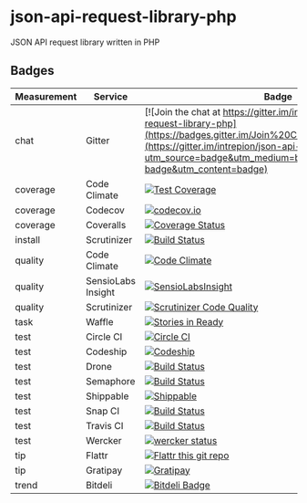 # json-api-request-library-php
JSON API request library written in PHP

## Badges

Measurement | Service | Badge
--- | --- | ---
chat | Gitter | [![Join the chat at https://gitter.im/intrepion/json-api-request-library-php](https://badges.gitter.im/Join%20Chat.svg)](https://gitter.im/intrepion/json-api-request-library-php?utm_source=badge&utm_medium=badge&utm_campaign=pr-badge&utm_content=badge)
coverage | Code Climate | [![Test Coverage](https://codeclimate.com/github/intrepion/json-api-request-library-php/badges/coverage.svg)](https://codeclimate.com/github/intrepion/json-api-request-library-php/coverage)
coverage | Codecov | [![codecov.io](http://codecov.io/github/intrepion/json-api-request-library-php/coverage.svg?branch=master)](http://codecov.io/github/intrepion/json-api-request-library-php?branch=master)
coverage | Coveralls | [![Coverage Status](https://coveralls.io/repos/intrepion/json-api-request-library-php/badge.svg?branch=master&service=github)](https://coveralls.io/github/intrepion/json-api-request-library-php?branch=master)
install | Scrutinizer | [![Build Status](https://scrutinizer-ci.com/g/intrepion/json-api-request-library-php/badges/build.png?b=master)](https://scrutinizer-ci.com/g/intrepion/json-api-request-library-php/build-status/master)
quality | Code Climate | [![Code Climate](https://codeclimate.com/github/intrepion/json-api-request-library-php/badges/gpa.svg)](https://codeclimate.com/github/intrepion/json-api-request-library-php)
quality | SensioLabs Insight | [![SensioLabsInsight](https://insight.sensiolabs.com/projects/dac4ef49-5816-4965-a89a-32a13e5bff6a/mini.png)](https://insight.sensiolabs.com/projects/dac4ef49-5816-4965-a89a-32a13e5bff6a)
quality | Scrutinizer | [![Scrutinizer Code Quality](https://scrutinizer-ci.com/g/intrepion/json-api-request-library-php/badges/quality-score.png?b=master)](https://scrutinizer-ci.com/g/intrepion/json-api-request-library-php/?branch=master)
task | Waffle | [![Stories in Ready](https://badge.waffle.io/intrepion/json-api-request-library-php.svg?label=ready&title=Ready)](http://waffle.io/intrepion/json-api-request-library-php)
test | Circle CI | [![Circle CI](https://circleci.com/gh/intrepion/json-api-request-library-php.svg?style=svg)](https://circleci.com/gh/intrepion/json-api-request-library-php)
test | Codeship | [![Codeship](https://codeship.com/projects/d5bed880-3c4a-0133-97e3-1276d5d0a1e7/status?branch=master)](https://codeship.com/projects/102239https://codeship.com/projects/d5bed880-3c4a-0133-97e3-1276d5d0a1e7/status?branch=master)
test | Drone | [![Build Status](https://drone.io/github.com/intrepion/json-api-request-library-php/status.png)](https://drone.io/github.com/intrepion/json-api-request-library-php/latest)
test | Semaphore | [![Build Status](https://semaphoreci.com/api/v1/projects/5a6c1a4f-2ff6-4404-aab4-7f053cb63c76/538852/badge.svg)](https://semaphoreci.com/intrepion/json-api-request-library-php)
test | Shippable | [![Shippable](https://img.shields.io/shippable/55f50ed21895ca447414e7f2.svg)](https://app.shippable.com/projects/55f50ed21895ca447414e7f2)
test | Snap CI | [![Build Status](https://snap-ci.com/intrepion/json-api-request-library-php/branch/master/build_image)](https://snap-ci.com/intrepion/json-api-request-library-php/branch/master)
test | Travis CI | [![Build Status](https://travis-ci.org/intrepion/json-api-request-library-php.svg?branch=master)](https://travis-ci.org/intrepion/json-api-request-library-php)
test | Wercker | [![wercker status](https://app.wercker.com/status/043adb5be0f9536f34d647eca0905ffe/s "wercker status")](https://app.wercker.com/project/bykey/043adb5be0f9536f34d647eca0905ffe)
tip | Flattr | [![Flattr this git repo](http://api.flattr.com/button/flattr-badge-large.png)](https://flattr.com/submit/auto?user_id=intrepion&url=https://github.com/intrepion/json-api-request-library-php&title=json-api-request-library-php&language=PHP&tags=github&category=software)
tip | Gratipay | [![Gratipay](https://img.shields.io/gratipay/intrepion.svg)](https://gratipay.com/~intrepion/)
trend | Bitdeli | [![Bitdeli Badge](https://d2weczhvl823v0.cloudfront.net/intrepion/json-api-request-library-php/trend.png)](https://bitdeli.com/free "Bitdeli Badge")
